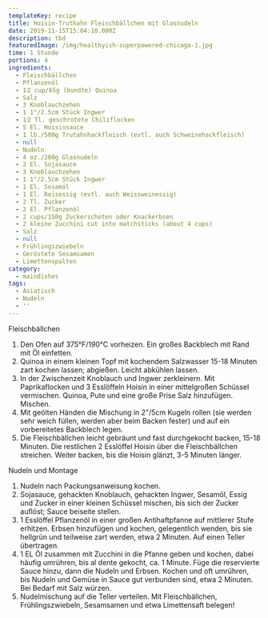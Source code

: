 ```yaml
---
templateKey: recipe
title: Hoisin-Truthahn Fleischbällchen mit Glasnudeln
date: 2019-11-15T15:04:10.000Z
description: tbd
featuredImage: /img/healthyish-superpowered-chicago-1.jpg
time: 1 Stunde
portions: 4
ingredients:
  - Fleischbällchen
  - Pflanzenöl
  - 1⁄2 cup/65g (bundte) Quinoa
  - Salz
  - 3 Knoblauchzehen
  - 1 1"/2.5cm Stück Ingwer
  - 1⁄2 Tl. geschrotete Chiliflocken
  - 5 El. Hoisinsauce
  - 1 lb./500g Trutahnhackfleisch (evtl. auch Schweinehackfleisch)
  - null
  - Nudeln
  - 4 oz./200g Glasnudeln
  - 2 El. Sojasauce
  - 3 Knoblauchzehen
  - 1 1"/2.5cm Stück Ingwer
  - 1 El. Sesamöl
  - 1 El. Reisessig (evtl. auch Weissweinessig)
  - 2 Tl. Zucker
  - 2 El. Pflanzenöl
  - 2 cups/150g Zuckerschoten oder Knackerbsen
  - 2 kleine Zucchini cut into matchsticks (about 4 cups)
  - Salz
  - null
  - Frühlingszwiebeln
  - Geröstete Sesamsamen
  - Limettenspalten
category:
  - maindishes
tags:
  - Asiatisch
  - Nudeln
  - ''
---
```

Fleischbällchen

1. Den Ofen auf 375°F/190°C vorheizen. Ein großes Backblech mit Rand mit Öl einfetten.
2. Quinoa in einem kleinen Topf mit kochendem Salzwasser 15-18 Minuten zart kochen lassen; abgießen. Leicht abkühlen lassen.
3. In der Zwischenzeit Knoblauch und Ingwer zerkleinern. Mit Paprikaflocken und 3 Esslöffeln Hoisin in einer mittelgroßen Schüssel vermischen. Quinoa, Pute und eine große Prise Salz hinzufügen. Mischen.
4. Mit geölten Händen die Mischung in 2"/5cm Kugeln rollen (sie werden sehr weich füllen, werden aber beim Backen fester) und auf ein vorbereitetes Backblech legen. 
5. Die Fleischbällchen leicht gebräunt und fast durchgekocht backen, 15-18 Minuten. Die restlichen 2 Esslöffel Hoisin über die Fleischbällchen streichen. Weiter backen, bis die Hoisin glänzt, 3-5 Minuten länger. 



Nudeln und Montage

1. Nudeln nach Packungsanweisung kochen.
2. Sojasauce, gehackten Knoblauch, gehackten Ingwer, Sesamöl, Essig und Zucker in einer kleinen Schüssel mischen, bis sich der Zucker auflöst; Sauce beiseite stellen.
3. 1 Esslöffel Pflanzenöl in einer großen Antihaftpfanne auf mittlerer Stufe erhitzen. Erbsen hinzufügen und kochen, gelegentlich wenden, bis sie hellgrün und teilweise zart werden, etwa 2 Minuten. Auf einen Teller übertragen.
4. 1 EL Öl zusammen mit Zucchini in die Pfanne geben und kochen, dabei häufig umrühren, bis al dente gekocht, ca. 1 Minute. Füge die reservierte Sauce hinzu, dann die Nudeln und Erbsen. Kochen und oft umrühren, bis Nudeln und Gemüse in Sauce gut verbunden sind, etwa 2 Minuten. Bei Bedarf mit Salz würzen. 
5. Nudelmischung auf die Teller verteilen. Mit Fleischbällchen, Frühlingszwiebeln, Sesamsamen und etwa Limettensaft belegen!
